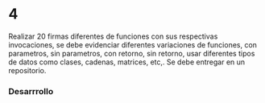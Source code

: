 # 4

Realizar 20 firmas diferentes de funciones con sus respectivas invocaciones, se debe evidenciar diferentes variaciones de funciones, con parametros, sin parametros, con retorno, sin retorno, usar diferentes tipos de datos como clases, cadenas, matrices, etc,. Se debe entregar en un repositorio.

### **Desarrrollo**

